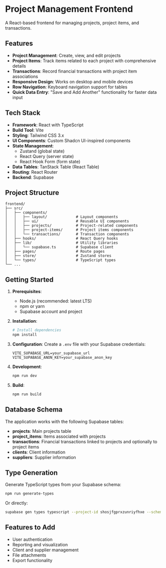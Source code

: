 # Project Management Frontend

A React-based frontend for managing projects, project items, and transactions.

## Features

- **Project Management**: Create, view, and edit projects
- **Project Items**: Track items related to each project with comprehensive details
- **Transactions**: Record financial transactions with project item associations
- **Responsive Design**: Works on desktop and mobile devices
- **Row Navigation**: Keyboard navigation support for tables
- **Quick Data Entry**: "Save and Add Another" functionality for faster data input

## Tech Stack

- **Framework**: React with TypeScript
- **Build Tool**: Vite
- **Styling**: Tailwind CSS 3.x
- **UI Components**: Custom Shadcn UI-inspired components
- **State Management**:
  - Zustand (global state)
  - React Query (server state)
  - React Hook Form (form state)
- **Data Tables**: TanStack Table (React Table)
- **Routing**: React Router
- **Backend**: Supabase

## Project Structure

```
frontend/
├── src/
│   ├── components/
│   │   ├── layout/             # Layout components
│   │   ├── ui/                 # Reusable UI components
│   │   ├── projects/           # Project-related components
│   │   ├── project-items/      # Project items components
│   │   └── transactions/       # Transaction components
│   ├── hooks/                  # React Query hooks
│   ├── lib/                    # Utility libraries
│   │   └── supabase.ts         # Supabase client
│   ├── pages/                  # Route pages
│   ├── store/                  # Zustand stores
│   └── types/                  # TypeScript types
└── ...
```

## Getting Started

1. **Prerequisites**:
   - Node.js (recommended: latest LTS)
   - npm or yarn
   - Supabase account and project

2. **Installation**:
   ```bash
   # Install dependencies
   npm install
   ```

3. **Configuration**:
   Create a `.env` file with your Supabase credentials:
   ```
   VITE_SUPABASE_URL=your_supabase_url
   VITE_SUPABASE_ANON_KEY=your_supabase_anon_key
   ```

4. **Development**:
   ```bash
   npm run dev
   ```

5. **Build**:
   ```bash
   npm run build
   ```

## Database Schema

The application works with the following Supabase tables:

- **projects**: Main projects table
- **project_items**: Items associated with projects
- **transactions**: Financial transactions linked to projects and optionally to project items
- **clients**: Client information
- **suppliers**: Supplier information

## Type Generation

Generate TypeScript types from your Supabase schema:

```bash
npm run generate-types
```

Or directly:

```bash
supabase gen types typescript --project-id shosjfgprxzunriyfhxe --schema public > src/types/database.types.ts
```

## Features to Add

- User authentication
- Reporting and visualization
- Client and supplier management
- File attachments
- Export functionality